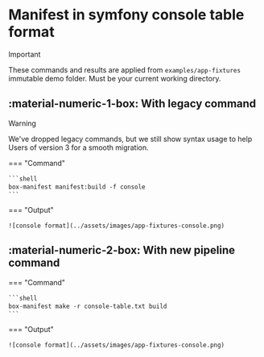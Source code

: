 <!-- markdownlint-disable MD013 MD033 -->
# Manifest in symfony console table format

> [!IMPORTANT]
>
> These commands and results are applied from `examples/app-fixtures` immutable demo folder.
> Must be your current working directory.

## :material-numeric-1-box: With legacy command

> [!WARNING]
>
> We've dropped legacy commands, but we still show syntax usage to help Users of version 3 for a smooth migration.

=== "Command"

    ```shell
    box-manifest manifest:build -f console
    ```

=== "Output"

    ![console format](../assets/images/app-fixtures-console.png)

## :material-numeric-2-box: With new pipeline command

=== "Command"

    ```shell
    box-manifest make -r console-table.txt build
    ```

=== "Output"

    ![console format](../assets/images/app-fixtures-console.png)
